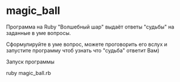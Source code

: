 # magic_ball
Программа на Ruby "Волшебный шар" выдаёт ответы "судьбы" на заданные в уме вопросы. 

Сформулируйте в уме вопрос, можете проговорить его вслух и запустите программу чтоб узнать что "судьба" ответит Вам)

Запуск программы

ruby magic_ball.rb
